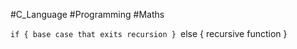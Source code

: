 #C_Language #Programming #Maths 

`if { base case that exits recursion }
`else { recursive function } 